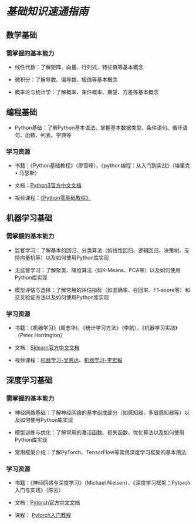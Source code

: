 # ***基础知识速通指南***
## 数学基础
### 需掌握的基本能力
* 线性代数：了解矩阵、向量、行列式、特征值等基本概念

* 微积分：了解导数、偏导数、极值等基本概念

* 概率论与统计学：了解概率、条件概率、期望、方差等基本概念
## 编程基础
* Python基础：了解Python基本语法、掌握基本数据类型、条件语句、循环语句、函数、列表、字典等
### 学习资源
* 书籍：《Python基础教程》（廖雪峰）、《python编程：从入门到实战》（埃里克 • 马瑟斯）

* 文档：[Python3官方中文文档](https://docs.pythontab.com/python/python3.4/)

* 视频课程：[《Python零基础教程》](https://www.bilibili.com/video/BV1qW4y1a7fU/?spm_id_from=333.337.search-card.all.click)

## 机器学习基础
### 需掌握的基本能力
* 监督学习：了解基本的回归、分类算法（如线性回归、逻辑回归、决策树、支持向量机等）以及如何使用Python库实现

* 无监督学习：了解聚类、降维算法（如K-Means、PCA等）以及如何使用Python库实现

* 模型评估与选择：了解常用的评估指标（如准确率、召回率、F1-score等）和交叉验证方法以及如何使用Python库实现
### 学习资源
* 书籍：《机器学习》(周志华)、《统计学习方法》（李航）、《机器学习实战》（Peter Harrington）

* 文档：[Sklearn官方中文文档](https://sklearn.apachecn.org/#/)

* 视频课程：[机器学习-吴恩达](https://www.bilibili.com/video/BV1By4y1J7A5/?spm_id_from=333.337.search-card.all.click&vd_source=ef6bc9d073dccb208fb608bc99286677)、[机器学习-李宏毅](https://www.bilibili.com/video/BV13x411v7US/?spm_id_from=333.337.search-card.all.click&vd_source=ef6bc9d073dccb208fb608bc99286677)
## 深度学习基础
### 需掌握的基本能力
* 神经网络基础：了解神经网络的基本组成部分（如感知器、多层感知器等）以及如何使用Python库实现

* 模型训练与优化：了解常用的激活函数、损失函数、优化算法以及如何使用Python库实现

* 常用框架介绍：了解PyTorch、TensorFlow等常用深度学习框架的基本用法

### 学习资源
* 书籍：《神经网络与深度学习》（Michael Nielsen）、《深度学习框架：Pytorch入门与实践》（陈云）

* 文档：[Pytorch官方中文文档](https://pytorch-cn.readthedocs.io/zh/latest/)

* 课程： [Pytorch入门教程](https://www.bilibili.com/video/BV1rs4y1E7gx/?spm_id_from=333.337.search-card.all.click&vd_source=ef6bc9d073dccb208fb608bc99286677)

